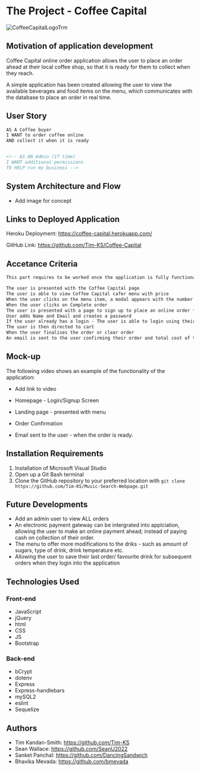 # The Project - Coffee Capital
![CoffeeCapitalLogoTrm](https://user-images.githubusercontent.com/109460560/201080268-01f186c0-8d4e-481e-a636-fd9e0e281aa3.png)



## Motivation of application development 

Coffee Capital online order application allows the user to place an order ahead at their local coffee shop, so that it is ready for them to collect when they reach. 

A simple application has been created allowing the user to view the available beverages and food items on the menu, which communicates with the database to place an order in real time. 

<!-- Remove the following:

Allow a commuter travelling to work to place an order for their beverage from a coffee shop, so that it is ready at a particular set time for them to collect their order. -->

<!-- Admin - to allow customers to place an order to ahead prior to their arrival - so that the order is ready for they arrive.  -->

## User Story
```md
AS A Coffee buyer
I WANT to order coffee online
AND collect it when it is ready


<!-- AS AN Admin (If time)
I WANT additional permissions 
TO HELP run my business -->
```

## System Architecture and Flow

- Add image for concept

## Links to Deployed Application
Heroku Deployment: https://coffee-capital.herokuapp.com/

GitHub Link: https://github.com/Tim-KS/Coffee-Capital

## Accetance Criteria
```md
This part requires to be worked once the application is fully functional

The user is presented with the Coffee Capital page
The user is able to view Coffee Capital cafer menu with price
When the user clicks on the menu item, a modal appears with the number of items they require
When the user clicks on Complete order
The user is presented with a page to sign up to place an online order from Coffee Capital
User adds Name and Email and creates a password
If the user already has a login - The user is able to login using their login and password
The user is then directed to cart
When the user finalises the order or clear order
An email is sent to the user confirming their order and total cost of the order to pay upon pick up


```
## Mock-up

The following video shows an example of the functionality of the application:
 - Add link to video


 - Homepage - Login/Signup Screen

 - Landing page - presented with menu

 - Order Confirmation

 - Email sent to the user - when the order is ready.

## Installation Requirements
1. Installation of Microsoft Visual Studio
2. Open up a Git Bash terminal
3. Clone the GitHub repository to your preferred location with `git clone https://github.com/Tim-KS/Music-Search-Webpage.git`

## Future Developments
 - Add an admin user to view ALL orders
 - An electronic payment gateway can be intergrated into applciation, allowing the user to make an online payment ahead; instead of paying cash on collection of their order.
 - The menu to offer more modifications to the driks - such as amount of sugars, type of drink, drink temperature etc. 
 - Allowing the user to save their last order/ favourite drink for subsequent orders when they login into the application


## Technologies Used

### Front-end
 - JavaScript
 - jQuery
 - html
 - CSS
 - JS
 - Bootstrap

### Back-end
 - bCrypt
 - dotenv
 - Express
 - Express-handlebars
 - mySQL2
 - eslint
 - Sequelize

## Authors
 - Tim Kandan-Smith: https://github.com/Tim-KS
 - Sean Wallace: https://github.com/SeanU2022
 - Sanket Panchal: https://github.com/DancingSandwich
 - Bhavika Mevada: https://github.com/bmevada





